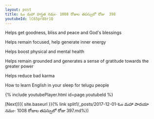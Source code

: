 ```yaml
---
layout: post
title: ఓం మహా హస్తత నమః- 1008 రోజుల తపస్సులో రోజు  398
youtubeId: lC65pr8br1Q
---
```

 
 
Helps get goodness, bliss and peace and God's blessings
 
Helps remain focused, help generate inner energy 
 
Helps boost physical and mental health 
 
Helps remain grounded and generates a sense of gratitude towards the greater power 
 
Helps reduce bad karma
 
How to learn English in your sleep for telugu people
 
 
 
 


{% include youtubePlayer.html id=page.youtubeId %}
 
[Next]({{ site.baseurl }}{% link split1/_posts/2017-12-01-ఓం మహా పాదయా నమః- 1008 రోజుల తపస్సులో రోజు  397.md%})
 
